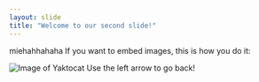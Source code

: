 ```yaml
---
layout: slide
title: "Welcome to our second slide!"
---
```

miehahhahaha
If you want to embed images, this is how you do it:

![Image of Yaktocat](https://octodex.github.com/images/yaktocat.png)
Use the left arrow to go back!
